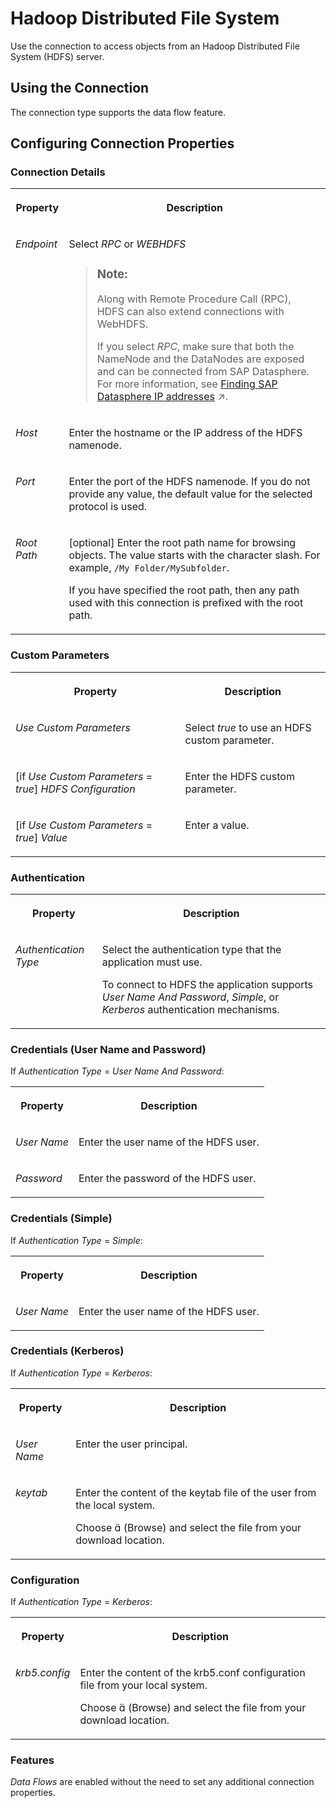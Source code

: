 <!-- loiof9c33566c4eb412d9d36a2f044bb5126 -->

<link rel="stylesheet" type="text/css" href="../css/sap-icons.css"/>

# Hadoop Distributed File System

Use the connection to access objects from an Hadoop Distributed File System \(HDFS\) server. 



<a name="loiof9c33566c4eb412d9d36a2f044bb5126__HDFS_usage"/>

## Using the Connection

The connection type supports the data flow feature.



<a name="loiof9c33566c4eb412d9d36a2f044bb5126__section_nrb_hcc_x4b"/>

## Configuring Connection Properties



### Connection Details


<table>
<tr>
<th valign="top">

Property



</th>
<th valign="top">

Description



</th>
</tr>
<tr>
<td valign="top">

 *Endpoint*  



</td>
<td valign="top">

Select *RPC* or *WEBHDFS* 

> ### Note:  
> Along with Remote Procedure Call \(RPC\), HDFS can also extend connections with WebHDFS.
> 
> If you select *RPC*, make sure that both the NameNode and the DataNodes are exposed and can be connected from SAP Datasphere. For more information, see [Finding SAP Datasphere IP addresses](https://help.sap.com/viewer/935116dd7c324355803d4b85809cec97/internal/en-US/0934f7ed9a534e638299f53ab60866ae.html "Find externally facing IP addresses that for particular remote applications must be added to allowlists before you can to use connections to these remote applications.") :arrow_upper_right:.



</td>
</tr>
<tr>
<td valign="top">

 *Host*  



</td>
<td valign="top">

Enter the hostname or the IP address of the HDFS namenode. 



</td>
</tr>
<tr>
<td valign="top">

 *Port*  



</td>
<td valign="top">

Enter the port of the HDFS namenode. If you do not provide any value, the default value for the selected protocol is used. 



</td>
</tr>
<tr>
<td valign="top">

*Root Path* 



</td>
<td valign="top">

\[optional\] Enter the root path name for browsing objects. The value starts with the character slash. For example, `/My Folder/MySubfolder`. 

If you have specified the root path, then any path used with this connection is prefixed with the root path.



</td>
</tr>
</table>



### Custom Parameters


<table>
<tr>
<th valign="top">

Property



</th>
<th valign="top">

Description



</th>
</tr>
<tr>
<td valign="top">

*Use Custom Parameters*



</td>
<td valign="top">

Select *true* to use an HDFS custom parameter.



</td>
</tr>
<tr>
<td valign="top">

 \[if *Use Custom Parameters* = *true*\] *HDFS Configuration*  



</td>
<td valign="top">

Enter the HDFS custom parameter. 



</td>
</tr>
<tr>
<td valign="top">

 \[if *Use Custom Parameters* = *true*\] *Value*  



</td>
<td valign="top">

Enter a value. 



</td>
</tr>
</table>



### Authentication


<table>
<tr>
<th valign="top">

Property



</th>
<th valign="top">

Description



</th>
</tr>
<tr>
<td valign="top">

 *Authentication Type*  



</td>
<td valign="top">

Select the authentication type that the application must use. 

To connect to HDFS the application supports *User Name And Password*, *Simple*, or *Kerberos* authentication mechanisms.



</td>
</tr>
</table>



### Credentials \(User Name and Password\)

If *Authentication Type* = *User Name And Password*:


<table>
<tr>
<th valign="top">

Property



</th>
<th valign="top">

Description



</th>
</tr>
<tr>
<td valign="top">

 *User Name*  



</td>
<td valign="top">

Enter the user name of the HDFS user. 



</td>
</tr>
<tr>
<td valign="top">

 *Password*  



</td>
<td valign="top">

Enter the password of the HDFS user. 



</td>
</tr>
</table>



### Credentials \(Simple\)

If *Authentication Type* = *Simple*:


<table>
<tr>
<th valign="top">

Property



</th>
<th valign="top">

Description



</th>
</tr>
<tr>
<td valign="top">

 *User Name*  



</td>
<td valign="top">

Enter the user name of the HDFS user. 



</td>
</tr>
</table>



### Credentials \(Kerberos\)

If *Authentication Type* = *Kerberos*:


<table>
<tr>
<th valign="top">

Property



</th>
<th valign="top">

Description



</th>
</tr>
<tr>
<td valign="top">

 *User Name*  



</td>
<td valign="top">

Enter the user principal. 



</td>
</tr>
<tr>
<td valign="top">

 *keytab*  



</td>
<td valign="top">

Enter the content of the keytab file of the user from the local system. 

Choose <span class="SAP-icons"></span> \(Browse\) and select the file from your download location.



</td>
</tr>
</table>



### Configuration

If *Authentication Type* = *Kerberos*:


<table>
<tr>
<th valign="top">

Property



</th>
<th valign="top">

Description



</th>
</tr>
<tr>
<td valign="top">

 *krb5.config*  



</td>
<td valign="top">

Enter the content of the krb5.conf configuration file from your local system. 

Choose <span class="SAP-icons"></span> \(Browse\) and select the file from your download location.



</td>
</tr>
</table>



### Features

*Data Flows* are enabled without the need to set any additional connection properties.

